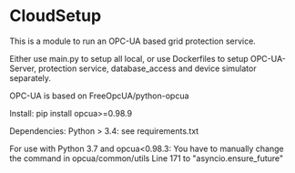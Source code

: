 CloudSetup
=========================

This is a module to run an OPC-UA based grid protection service.

Either use main.py to setup all local, or use Dockerfiles to setup OPC-UA-Server, protection service, database_access and device simulator
separately.

OPC-UA is based on FreeOpcUA/python-opcua

Install:
pip install opcua>=0.98.9

Dependencies:
Python > 3.4: see requirements.txt

For use with Python 3.7 and opcua<0.98.3:
You have to manually change the command in opcua/common/utils Line 171 to "asyncio.ensure_future"




